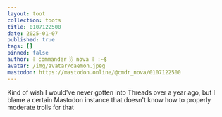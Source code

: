 ```yaml
---
layout: toot
collection: toots
title: 0107122500
date: 2025-01-07
published: true
tags: []
pinned: false
author: ⸸ commander ░ nova ⸸ :~$
avatar: /img/avatar/daemon.jpeg
mastodon: https://mastodon.online/@cmdr_nova/0107122500
---
```


Kind of wish I would've never gotten into Threads over a year ago, but I blame a certain Mastodon instance that doesn't know how to properly moderate trolls for that
